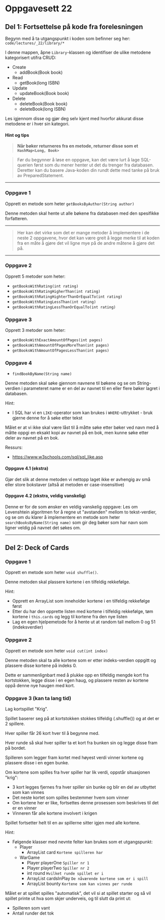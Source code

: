 # Oppgavesett 22

## Del 1: Fortsettelse på kode fra forelesningen

Begynn med å ta utgangspunkt i koden som befinner seg her:
`code/lectures/_22/library/*`

I denne mappen, åpne `Library`-klassen og identifiser de ulike metodene kategorisert utifra CRUD:

- Create
  - addBook(Book book)
- Read
  - getBook(long ISBN)
- Update
  - updateBook(Book book)
- Delete
  - deleteBook(Book book) 
  - deleteBook(long ISBN)

Les igjennom disse og gjør deg selv kjent med hvorfor akkurat disse metodene er i hver sin kategori.

#### Hint og tips

> **Når bøker returneres fra en metode, returner disse som et `HashMap<Long, Book>`**

> Før du begynner å løse en oppgave, kan det være lurt å lage SQL-querien først som du mener henter ut det du trenger fra databasen.
> Deretter kan du basere Java-koden din rundt dette med tanke på bruk av PreparedStatement.

---

### Oppgave 1

Opprett en metode som heter `getBooksByAuthor(String author)`

Denne metoden skal hente ut alle bøkene fra databasen med den spesifikke forfatteren.

---

> Her kan det virke som det er mange metoder å implementere i de neste 2 oppgavene,
hvor det kan være greit å legge merke til at koden fra en måte å gjøre det vil ligne mye på de andre måtene å gjøre det på.

---


### Oppgave 2

Opprett 5 metoder som heter:
- `getBooksWithRating(int rating)`
- `getBooksWithRatingHigherThan(int rating)`
- `getBooksWithRatingHighterThanOrEqualTo(int rating)`
- `getBooksWithRatingLessThan(int rating)`
- `getBooksWithRatingLessThanOrEqualTo(int rating)`

### Oppgave 3

Opprett 3 metoder som heter:
- `getBooksWithExactAmountOfPages(int pages)`
- `getBooksWithAmountOfPagesMoreThan(int pages)`
- `getBooksWithAmountOfPagesLessThan(int pages)`

### Oppgave 4

- `findBookByName(String name)`

Denne metoden skal søke gjennom navnene til bøkene og se om String-verdien i parameteret name er en del av navnet til en eller flere bøker lagret i databasen.

Hint:
- I SQL har vi en `LIKE`-operator som kan brukes i `WHERE`-uttrykket - bruk gjerne denne for å søke etter tekst

Målet er at vi ikke skal være låst til å måtte søke etter bøker ved navn med å måtte oppgi en eksakt kopi av navnet på en bok, men kunne søke etter deler av navnet på en bok.

Ressurs:
- https://www.w3schools.com/sql/sql_like.asp

#### Oppgave 4.1 (ekstra)

Gjør det slik at denne metoden vi nettopp laget ikke er avhengig av små eller store bokstaver (altså at metoden er case-insensitive)

#### Oppgave 4.2 (ekstra, veldig vanskelig)

Denne er for de som ønsker en veldig vanskelig oppgave:
Les om Levenshtein algoritmen for å regne ut "avstanden" mellom to tekst-verdier, og se om du klarer å implementere en metode som heter `searchBooksByName(String name)` som gir deg bøker som har navn som ligner veldig på navnet det søkes om.

---

## Del 2: Deck of Cards

### Oppgave 1

Opprett en metode som heter `void shuffle()`.

Denne metoden skal plassere kortene i en tilfeldig rekkefølge.

Hint:
- Opprett en ArrayList som inneholder kortene i en tilfeldig rekkefølge først
- Etter du har den opprette listen med kortene i tilfeldig rekkefølge, tøm kortene i `this.cards` og legg til kortene fra den nye listen
- Lag en egen hjelpemetode for å hente ut at random tall mellom 0 og 51 (indeksverdier)

### Oppgave 2

Opprett en metode som heter `void cut(int index)`

Denne metoden skal ta alle kortene som er etter indeks-verdien oppgitt og plassere disse kortene på indeks 0.

Dette er sammenlignbart med å plukke opp en tilfeldig mengde kort fra kortstokken, legge disse i en egen haug, og plassere resten av kortene oppå denne nye haugen med kort.

### Oppgave 3 (kan ta lang tid)

Lag kortspillet "Krig".

Spillet baserer seg på at kortstokken stokkes tilfeldig (.shuffle()) og at det er 2 spillere.

Hver spiller får 26 kort hver til å begynne med.

Hver runde så skal hver spiller ta et kort fra bunken sin og legge disse fram på bordet.

Spilleren som legger fram kortet med høyest verdi vinner kortene og plassere disse i en egen bunke.

Om kortene som spilles fra hver spiller har lik verdi, oppstår situasjonen "krig":
- 3 kort legges fjernes fra hver spiller sin bunke og blir en del av utbyttet som kan vinnes
- Det neste kortet som spilles bestemmer hvem som vinner
- Om kortene her er like, fortsettes denne prosessen som beskrives til det er en vinner
- Vinneren får alle kortene involvert i krigen

Spillet fortsetter helt til en av spillerne sitter igjen med alle kortene.

Hint:
- Følgende klasser med nevnte felter kan brukes som et utgangspunkt:
  - Player
    - ArrayList<Card> card `Kortene spilleren har`
  - WarGame
    - Player playerOne `Spiller nr 1`
    - Player playerTwo `Spiller nr 2`
    - int round `Hvilket runde spillet er i` 
    - ArrayList<Card> cardsInPlay `De nåværende kortene som er i spill`
    - ArrayList<Card> bounty `Kortene som kan vinnes per runde`

Målet er at spillet spilles "automatisk", det vil si at spillet starter og så vil spillet printe ut hva som skjer underveis, og til slutt da print ut:
- Spilleren som vant
- Antall runder det tok
